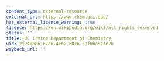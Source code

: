 ```yaml
---
content_type: external-resource
external_url: https://www.chem.uci.edu/
has_external_license_warning: true
license: https://en.wikipedia.org/wiki/All_rights_reserved
status: ''
title: UC Irvine Department of Chemistry
uid: 2f240a86-67c6-4e62-80c6-52f0ba511e7b
wayback_url: ''
---
```

